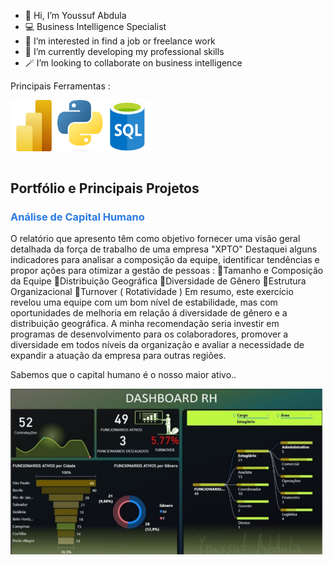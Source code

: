 

- 👋 Hi, I’m Youssuf Abdula
-  💻 Business Intelligence Specialist 
- 👀 I’m interested in find a job or freelance work
- 🌱 I’m currently developing my professional skills
- 🪄 I’m looking to collaborate on business intelligence 

Principais Ferramentas :
<div style="display: flex; flex-direction: row;">
  <img width="75" src="https://github.com/youssuf-ops/AlbiClick.Portfolio/blob/main/power%20bi.png?raw=true">
  <img width="75" src="https://github.com/youssuf-ops/AlbiClick.Portfolio/blob/main/python.png?raw=true">
  <img width="75" src="https://github.com/youssuf-ops/AlbiClick.Portfolio/blob/main/sql.png?raw=true">
</div>

<br> 
<h2>Portfólio e Principais Projetos</h2>
<h3 style="color:#2a7ae2; font-weight:bold;">Análise de Capital Humano</h3>
<p>O relatório que apresento têm como objetivo fornecer uma visão geral detalhada da força de trabalho de uma empresa "XPTO" Destaquei alguns indicadores para analisar a composição da equipe, identificar tendências e propor ações para otimizar a gestão de pessoas : 
📌Tamanho e Composição da Equipe
📌Distribuição Geográfica 
📌Diversidade de Gênero 
📌Estrutura Organizacional 
📌Turnover ( Rotatividade ) 
Em resumo, este exercício revelou uma equipe com um bom nível de estabilidade, mas com oportunidades de melhoria em relação á diversidade de gênero e a distribuição geográfica. 
A minha recomendação seria investir em programas de desenvolvimento para os colaboradores, promover a diversidade em todos níveis da organização e avaliar a necessidade de expandir a atuação da empresa para outras regiões. 

 Sabemos que o capital humano é o nosso maior ativo..</p>

<img align="left" width="500" src="https://github.com/youssuf-ops/AlbiClick.Portfolio/blob/main/dashboard%20rh.jpg?raw=true">  

<br> 





<!---
youssuf-ops/youssuf-ops is a ✨ special ✨ repository because its `README.md` (this file) appears on your GitHub profile.
You can click the Preview link to take a look at your changes.
--->
